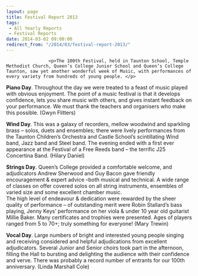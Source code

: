 ```yaml
---
layout: page
title: Festival Report 2013
tags: 
 - All Yearly Reports
 - Festival Reports
date: 2014-03-02 09:00:00
redirect_from: "/2014/03/festival-report-2013/"
---
```

<section>

                    
                    <p>The 100th Festival, held in Taunton School, Temple Methodist Church, Queen’s College Junior School and Queen’s College Taunton, saw yet another wonderful week of Music, with performances of every variety from hundreds of young people. </p>
<p><strong>Piano Day</strong>. Throughout the day we were treated to a feast of music played with obvious  enjoyment.  The point of a music festival is that it develops confidence, lets you share music with others, and gives instant feedback on your performance. We must thank the teachers and organisers who make this possible. (Gwyn Flitters)</p>
<p><strong>Wind Day</strong>. This was a galaxy of recorders, mellow woodwind and sparkling brass &#8211;  solos, duets and ensembles; there were lively performances from the Taunton Children’s Orchestra and Castle School’s scintillating Wind band, Jazz band and Steel band.  The evening ended with a first ever appearance at the Festival of a Free Reeds band – the terrific J25 Concertina Band. (Hilary Daniel)  </p>
<p><strong>Strings Day</strong>. Queen’s College provided a comfortable welcome, and adjudicators Andrew Sherwood and Guy Bacon gave friendly encouragement &#038; expert advice –both musical and technical. A wide range of classes on offer covered solos on all string instruments, ensembles of varied size and some excellent chamber music.<br />
The high level of endeavour &#038; dedication were rewarded by the sheer quality of performance – of outstanding merit were Robin Stallard’s bass playing, Jenny Keys’ performance on her viola &#038; under 10 year old guitarist Millie Baker. Many certificates and trophies were presented. Ages of players ranged from 5 to 70+; truly something for everyone! (Mary Trewin)</p>
<p><strong>Vocal Day</strong>. Large numbers of bright and interested young people singing and receiving considered and helpful adjudications from excellent adjudicators. Several Junior and Senior choirs took part in the afternoon, filling the Hall to bursting and delighting the audience with their confidence and verve. There was probably a record number of entrants for our 100th anniversary. (Linda Marshall Cole)</p>

                
</section>
